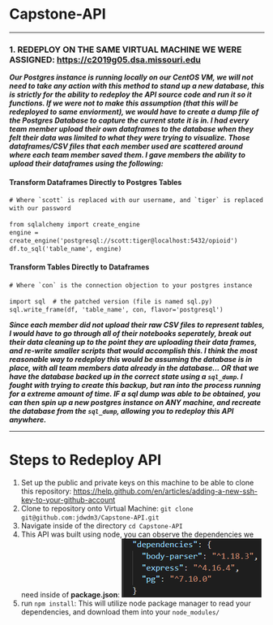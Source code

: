 # Capstone-API

---

### 1. REDEPLOY ON THE SAME VIRTUAL MACHINE WE WERE ASSIGNED: https://c2019g05.dsa.missouri.edu

__*Our Postgres instance is running locally on our CentOS VM, we will not need to take any action with this method to stand up a new database, this is strictly for the ability to redeploy the API source code and run it so it functions. If we were not to make this assumption (that this will be redeployed to same enviorment), we would have to create a dump file of the Postgres Database to capture the current state it is in.  I had every team member upload their own dataframes to the database when they felt their data was limited to what they were trying to visualize.  Those dataframes/CSV files that each member used are scattered around where each team member saved them. I gave members the ability to upload their dataframes using the following:*__

#### Transform Dataframes Directly to Postgres Tables
```
# Where `scott` is replaced with our username, and `tiger` is replaced with our password

from sqlalchemy import create_engine
engine = create_engine('postgresql://scott:tiger@localhost:5432/opioid')
df.to_sql('table_name', engine)
```

#### Transform Tables Directly to Dataframes

```
# Where `con` is the connection objection to your postgres instance

import sql  # the patched version (file is named sql.py)
sql.write_frame(df, 'table_name', con, flavor='postgresql')
```

__*Since each member did not upload their raw CSV files to represent tables, I would have to go through all of their notebooks seperately, break out their data cleaning up to the point they are uploading their data frames, and re-write smaller scripts that would accomplish this.  I think the most reasonable way to redeploy this would be assuming the database is in place, with all team members data already in the database... OR that we have the database backed up in the correct state using a `sql_dump`. I fought with trying to create this backup, but ran into the process running for a extreme amount of time. IF a sql dump was able to be obtained, you can then spin up a new postgres instance on ANY machine, and recreate the database from the `sql_dump`, allowing you to redeploy this API anywhere.*__

---

# Steps to Redeploy API
1. Set up the public and private keys on this machine to be able to clone this repository: https://help.github.com/en/articles/adding-a-new-ssh-key-to-your-github-account
2. Clone to repository onto Virtual Machine: `git clone git@github.com:jdwdm3/Capstone-API.git`
3. Navigate inside of the directory `cd Capstone-API`
4. This API was built using node, you can observe the dependencies we need inside of __package.json__:
![alt text](https://raw.githubusercontent.com/jdwdm3/Capstone-API/master/Images/dependencies.png)
5. run `npm install`: This will utilize node package manager to read your dependencies, and download them into your `node_modules/` 
